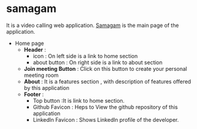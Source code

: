 # samagam
It is a video calling web application. [Samagam](https://heenahmed.github.io/samagam.github.io/) is the main page of the application.
* Home page
  * **Header** : 
     * icon : On left side is a link to home section 
     * about button : On right side is a link to about section
  * **Join meeting Button** : Click on this button to create your personal meeting room
  * **About** : It is a features section , with description of features offered by this application
  * **Footer** : 
     * Top button :It is link to home section.
     * Github Favicon : Heps to View the github repository of this application
     * Linkedln Favicon : Shows Linkedln profile of the developer.

